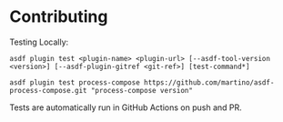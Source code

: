 # Contributing

Testing Locally:

```shell
asdf plugin test <plugin-name> <plugin-url> [--asdf-tool-version <version>] [--asdf-plugin-gitref <git-ref>] [test-command*]

asdf plugin test process-compose https://github.com/martino/asdf-process-compose.git "process-compose version"
```

Tests are automatically run in GitHub Actions on push and PR.
